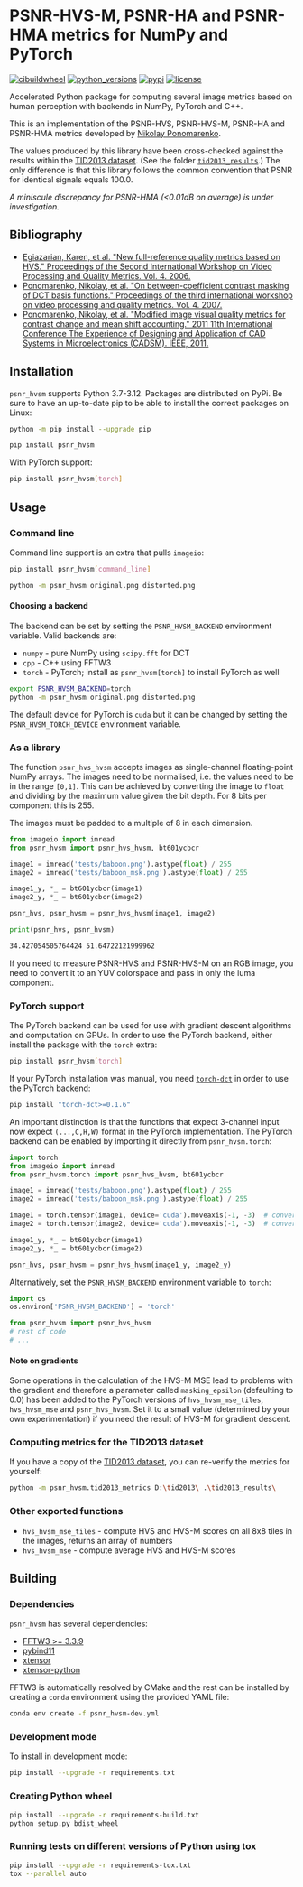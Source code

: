 # PSNR-HVS-M, PSNR-HA and PSNR-HMA metrics for NumPy and PyTorch

[![cibuildwheel](https://github.com/lyckantropen/psnr_hvsm/actions/workflows/build_wheels.yml/badge.svg)](https://github.com/lyckantropen/psnr_hvsm/actions)
[![python_versions](https://img.shields.io/pypi/pyversions/psnr_hvsm)](https://pypi.org/project/psnr-hvsm/)
[![pypi](https://img.shields.io/pypi/v/psnr_hvsm)](https://pypi.org/project/psnr-hvsm/)
[![license](https://img.shields.io/github/license/lyckantropen/psnr_hvsm)](https://github.com/lyckantropen/psnr_hvsm/blob/main/LICENSE)

Accelerated Python package for computing several image metrics based on human
perception with backends in NumPy, PyTorch and C++.

This is an implementation of the PSNR-HVS, PSNR-HVS-M, PSNR-HA and PSNR-HMA
metrics developed by
[Nikolay Ponomarenko](http://www.ponomarenko.info/psnrhvsm).

The values produced by this library have been cross-checked against the results
within the
[TID2013 dataset](https://www.sciencedirect.com/science/article/pii/S0923596514001490).
(See the folder [`tid2013_results`](tid2013_results).) The only difference is
that this library follows the common convention that PSNR for identical signals
equals 100.0.

_A miniscule discrepancy for PSNR-HMA (<0.01dB on average) is under
investigation._

## Bibliography

- [Egiazarian, Karen, et al. "New full-reference quality metrics based on HVS." Proceedings of the Second International Workshop on Video Processing and Quality Metrics. Vol. 4. 2006.](https://www.researchgate.net/profile/Vladimir_Lukin2/publication/251229783_A_NEW_FULL-REFERENCE_QUALITY_METRICS_BASED_ON_HVS/links/0046351f669a9c1869000000.pdf)
- [Ponomarenko, Nikolay, et al. "On between-coefficient contrast masking of DCT basis functions." Proceedings of the third international workshop on video processing and quality metrics. Vol. 4. 2007.](https://www.researchgate.net/profile/Vladimir-Lukin-4/publication/242309240_On_between-coefficient_contrast_masking_of_DCT_basis_functions/links/0c96052442be7c3176000000/On-between-coefficient-contrast-masking-of-DCT-basis-functions.pdf)
- [Ponomarenko, Nikolay, et al. "Modified image visual quality metrics for contrast change and mean shift accounting." 2011 11th International Conference The Experience of Designing and Application of CAD Systems in Microelectronics (CADSM). IEEE, 2011.](https://ponomarenko.info/papers/psnrhma.pdf)

## Installation

`psnr_hvsm` supports Python 3.7-3.12. Packages are distributed on PyPi. Be sure
to have an up-to-date pip to be able to install the correct packages on Linux:

```bash
python -m pip install --upgrade pip
```

```bash
pip install psnr_hvsm
```

With PyTorch support:

```bash
pip install psnr_hvsm[torch]
```

## Usage

### Command line

Command line support is an extra that pulls `imageio`:

```bash
pip install psnr_hvsm[command_line]
```

```bash
python -m psnr_hvsm original.png distorted.png
```

#### Choosing a backend

The backend can be set by setting the `PSNR_HVSM_BACKEND` environment variable.
Valid backends are:

- `numpy` - pure NumPy using `scipy.fft` for DCT
- `cpp` - C++ using FFTW3
- `torch` - PyTorch; install as `psnr_hvsm[torch]` to install PyTorch as well

```bash
export PSNR_HVSM_BACKEND=torch
python -m psnr_hvsm original.png distorted.png
```

The default device for PyTorch is `cuda` but it can be changed by setting the
`PSNR_HVSM_TORCH_DEVICE` environment variable.

### As a library

The function `psnr_hvs_hvsm` accepts images as single-channel floating-point
NumPy arrays. The images need to be normalised, i.e. the values need to be in
the range `[0,1]`. This can be achieved by converting the image to `float` and
dividing by the maximum value given the bit depth. For 8 bits per component this
is 255.

The images must be padded to a multiple of 8 in each dimension.

```python
from imageio import imread
from psnr_hvsm import psnr_hvs_hvsm, bt601ycbcr

image1 = imread('tests/baboon.png').astype(float) / 255
image2 = imread('tests/baboon_msk.png').astype(float) / 255

image1_y, *_ = bt601ycbcr(image1)
image2_y, *_ = bt601ycbcr(image2)

psnr_hvs, psnr_hvsm = psnr_hvs_hvsm(image1, image2)

print(psnr_hvs, psnr_hvsm)
```

```bash
34.427054505764424 51.64722121999962
```

If you need to measure PSNR-HVS and PSNR-HVS-M on an RGB image, you need to
convert it to an YUV colorspace and pass in only the luma component.

### PyTorch support

The PyTorch backend can be used for use with gradient descent algorithms and
computation on GPUs. In order to use the PyTorch backend, either install the
package with the `torch` extra:

```bash
pip install psnr_hvsm[torch]
```

If your PyTorch installation was manual, you need
[`torch-dct`](https://github.com/zh217/torch-dct) in order to use the PyTorch
backend:

```bash
pip install "torch-dct>=0.1.6"
```

An important distinction is that the functions that expect 3-channel input now
expect `(...,C,H,W)` format in the PyTorch implementation. The PyTorch backend
can be enabled by importing it directly from `psnr_hvsm.torch`:

```python
import torch
from imageio import imread
from psnr_hvsm.torch import psnr_hvs_hvsm, bt601ycbcr

image1 = imread('tests/baboon.png').astype(float) / 255
image2 = imread('tests/baboon_msk.png').astype(float) / 255

image1 = torch.tensor(image1, device='cuda').moveaxis(-1, -3)  # convert to (N,C,H,W) format
image2 = torch.tensor(image2, device='cuda').moveaxis(-1, -3)  # convert to (N,C,H,W) format

image1_y, *_ = bt601ycbcr(image1)
image2_y, *_ = bt601ycbcr(image2)

psnr_hvs, psnr_hvsm = psnr_hvs_hvsm(image1_y, image2_y)
```

Alternatively, set the `PSNR_HVSM_BACKEND` environment variable to `torch`:

```python
import os
os.environ['PSNR_HVSM_BACKEND'] = 'torch'

from psnr_hvsm import psnr_hvs_hvsm
# rest of code
# ...
```

#### Note on gradients

Some operations in the calculation of the HVS-M MSE lead to problems with the
gradient and therefore a parameter called `masking_epsilon` (defaulting to 0.0)
has been added to the PyTorch versions of `hvs_hvsm_mse_tiles`, `hvs_hvsm_mse`
and `psnr_hvs_hvsm`. Set it to a small value (determined by your own
experimentation) if you need the result of HVS-M for gradient descent.

### Computing metrics for the TID2013 dataset

If you have a copy of the
[TID2013 dataset](https://www.sciencedirect.com/science/article/pii/S0923596514001490),
you can re-verify the metrics for yourself:

```bash
python -m psnr_hvsm.tid2013_metrics D:\tid2013\ .\tid2013_results\
```

### Other exported functions

- `hvs_hvsm_mse_tiles` - compute HVS and HVS-M scores on all 8x8 tiles in the
  images, returns an array of numbers
- `hvs_hvsm_mse` - compute average HVS and HVS-M scores

## Building

### Dependencies

`psnr_hvsm` has several dependencies:

- [FFTW3 >= 3.3.9](http://www.fftw.org/)
- [pybind11](https://github.com/pybind/pybind11)
- [xtensor](https://github.com/xtensor-stack/xtensor)
- [xtensor-python](https://github.com/xtensor-stack/xtensor-python)

FFTW3 is automatically resolved by CMake and the rest can be installed by
creating a `conda` environment using the provided YAML file:

```bash
conda env create -f psnr_hvsm-dev.yml
```

### Development mode

To install in development mode:

```bash
pip install --upgrade -r requirements.txt
```

### Creating Python wheel

```bash
pip install --upgrade -r requirements-build.txt
python setup.py bdist_wheel
```

### Running tests on different versions of Python using tox

```bash
pip install --upgrade -r requirements-tox.txt
tox --parallel auto
```
